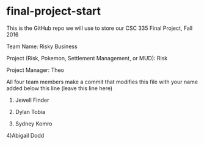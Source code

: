 # final-project-start

This is the GitHub repo we will use to store our CSC 335 Final Project, Fall 2016

Team Name: Risky Business 

Project (Risk, Pokemon, Settlement Management, or MUD): Risk

Project Manager: Theo


All four team members make a commit that modifies this file with your name added below this line (leave this line here)

1) Jewell Finder

2) Dylan Tobia

3) Sydney Komro

4)Abigail Dodd
